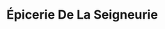 ---
title: "Épicerie De La Seigneurie"
url: /rimouski/epicerie-de-la-seigneurie/
shop: Lebensmittel
---